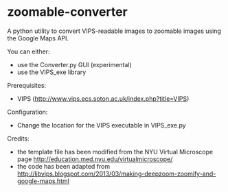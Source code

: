 # zoomable-converter
A python utility to convert VIPS-readable images to zoomable images using the Google Maps API.

You can either:
  - use the Converter.py GUI (experimental)
  - use the VIPS_exe library
  
Prerequisites:
  - VIPS (http://www.vips.ecs.soton.ac.uk/index.php?title=VIPS)

Configuration:
  - Change the location for the VIPS executable in VIPS_exe.py

Credits:
  - the template file has been modified from the NYU Virtual Microscope page http://education.med.nyu.edu/virtualmicroscope/
  - the code has been adapted from http://libvips.blogspot.com/2013/03/making-deepzoom-zoomify-and-google-maps.html 
